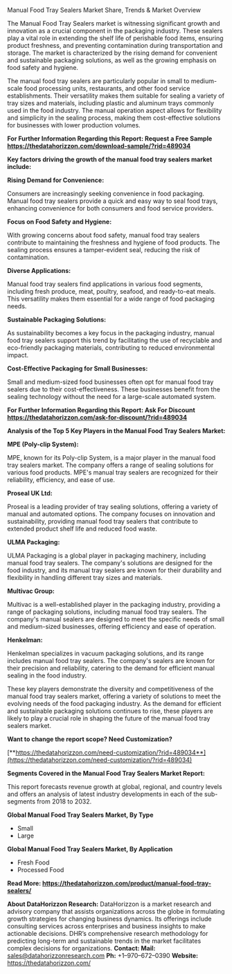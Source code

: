 ﻿Manual Food Tray Sealers Market Share, Trends & Market Overview

The Manual Food Tray Sealers market is witnessing significant growth and innovation as a crucial component in the packaging industry. These sealers play a vital role in extending the shelf life of perishable food items, ensuring product freshness, and preventing contamination during transportation and storage. The market is characterized by the rising demand for convenient and sustainable packaging solutions, as well as the growing emphasis on food safety and hygiene.

The manual food tray sealers are particularly popular in small to medium-scale food processing units, restaurants, and other food service establishments. Their versatility makes them suitable for sealing a variety of tray sizes and materials, including plastic and aluminum trays commonly used in the food industry. The manual operation aspect allows for flexibility and simplicity in the sealing process, making them cost-effective solutions for businesses with lower production volumes.

**For Further Information Regarding this Report: Request a Free Sample<https://thedatahorizzon.com/download-sample/?rid=489034>** 

**Key factors driving the growth of the manual food tray sealers market include:**

**Rising Demand for Convenience:**

Consumers are increasingly seeking convenience in food packaging. Manual food tray sealers provide a quick and easy way to seal food trays, enhancing convenience for both consumers and food service providers.

**Focus on Food Safety and Hygiene:**

With growing concerns about food safety, manual food tray sealers contribute to maintaining the freshness and hygiene of food products. The sealing process ensures a tamper-evident seal, reducing the risk of contamination.

**Diverse Applications:**

Manual food tray sealers find applications in various food segments, including fresh produce, meat, poultry, seafood, and ready-to-eat meals. This versatility makes them essential for a wide range of food packaging needs.

**Sustainable Packaging Solutions:**

As sustainability becomes a key focus in the packaging industry, manual food tray sealers support this trend by facilitating the use of recyclable and eco-friendly packaging materials, contributing to reduced environmental impact.

**Cost-Effective Packaging for Small Businesses:**

Small and medium-sized food businesses often opt for manual food tray sealers due to their cost-effectiveness. These businesses benefit from the sealing technology without the need for a large-scale automated system.

**For Further Information Regarding this Report: Ask For Discount <https://thedatahorizzon.com/ask-for-discount/?rid=489034>** 

**Analysis of the Top 5 Key Players in the Manual Food Tray Sealers Market:**

**MPE (Poly-clip System):**

MPE, known for its Poly-clip System, is a major player in the manual food tray sealers market. The company offers a range of sealing solutions for various food products. MPE's manual tray sealers are recognized for their reliability, efficiency, and ease of use.

**Proseal UK Ltd:**

Proseal is a leading provider of tray sealing solutions, offering a variety of manual and automated options. The company focuses on innovation and sustainability, providing manual food tray sealers that contribute to extended product shelf life and reduced food waste.

**ULMA Packaging:**

ULMA Packaging is a global player in packaging machinery, including manual food tray sealers. The company's solutions are designed for the food industry, and its manual tray sealers are known for their durability and flexibility in handling different tray sizes and materials.

**Multivac Group:**

Multivac is a well-established player in the packaging industry, providing a range of packaging solutions, including manual food tray sealers. The company's manual sealers are designed to meet the specific needs of small and medium-sized businesses, offering efficiency and ease of operation.

**Henkelman:**

Henkelman specializes in vacuum packaging solutions, and its range includes manual food tray sealers. The company's sealers are known for their precision and reliability, catering to the demand for efficient manual sealing in the food industry.

These key players demonstrate the diversity and competitiveness of the manual food tray sealers market, offering a variety of solutions to meet the evolving needs of the food packaging industry. As the demand for efficient and sustainable packaging solutions continues to rise, these players are likely to play a crucial role in shaping the future of the manual food tray sealers market.

**Want to change the report scope? Need Customization?**

[**https://thedatahorizzon.com/need-customization/?rid=489034**](https://thedatahorizzon.com/need-customization/?rid=489034) 

**Segments Covered in the Manual Food Tray Sealers Market Report:**

This report forecasts revenue growth at global, regional, and country levels and offers an analysis of latest industry developments in each of the sub-segments from 2018 to 2032.

**Global Manual Food Tray Sealers Market, By Type**

- Small
- Large

**Global Manual Food Tray Sealers Market, By Application**

- Fresh Food
- Processed Food

**Read More: <https://thedatahorizzon.com/product/manual-food-tray-sealers/>** 

**About DataHorizzon Research:**DataHorizzon is a market research and advisory company that assists organizations across the globe in formulating growth strategies for changing business dynamics. Its offerings include consulting services across enterprises and business insights to make actionable decisions. DHR’s comprehensive research methodology for predicting long-term and sustainable trends in the market facilitates complex decisions for organizations.**Contact:Mail:** <sales@datahorizzonresearch.com> **Ph:** +1–970–672–0390**Website:** <https://thedatahorizzon.com/> 

